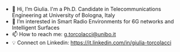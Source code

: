 - 👋 Hi, I’m Giulia. I'm a Ph.D. Candidate in Telecommunications Engineering at University of Bologna, Italy
- 👀 I’m interested in Smart Radio Environments for 6G networks and Intelligent Surfaces
- 📫 How to reach me: g.torcolacci@unibo.it 
- 💡 Connect on Linkedin: https://it.linkedin.com/in/giulia-torcolacci
